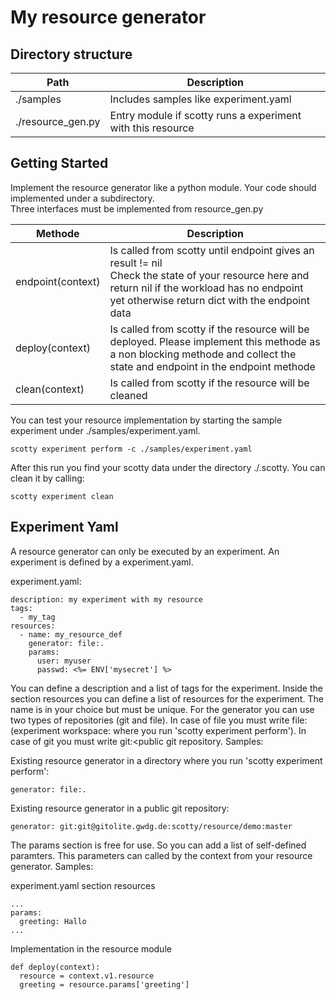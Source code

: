 My resource generator
=====================

Directory structure
-------------------

| Path              | Description |
| ----------------- | ----------- |
| ./samples         | Includes samples like experiment.yaml |
| ./resource_gen.py | Entry module if scotty runs a experiment with this resource |

Getting Started
---------------

Implement the resource generator like a python module. Your code should implemented under a subdirectory.    
Three interfaces must be implemented from resource_gen.py

| Methode           | Description |
| ----------------- | ----------- |
| endpoint(context) | Is called from scotty until endpoint gives an result != nil <br> Check the state of your resource here and return nil if the workload has no endpoint yet otherwise return dict with the endpoint data |
| deploy(context)   | Is called from scotty if the resource will be deployed. Please implement this methode as a non blocking methode and collect the state and endpoint in the endpoint methode |
| clean(context)    | Is called from scotty if the resource will be cleaned |

You can test your resource implementation by starting the sample experiment under ./samples/experiment.yaml.

    scotty experiment perform -c ./samples/experiment.yaml

After this run you find your scotty data under the directory ./.scotty. You can clean it by calling:

    scotty experiment clean

Experiment Yaml
---------------

A resource generator can only be executed by an experiment. An experiment is defined by a experiment.yaml.

experiment.yaml:

    description: my experiment with my resource
    tags:
      - my_tag
    resources:
      - name: my_resource_def
        generator: file:.
        params:
          user: myuser
          passwd: <%= ENV['mysecret'] %>

You can define a description and a list of tags for the experiment. Inside the section resources you can define a list of resources for the experiment. The name is in your choice but must be unique. For the generator you can use two types of repositories (git and file). In case of file you must write file:<relative path to the exoeriment workspace> (experiment workspace: where you run 'scotty experiment perform'). In case of git you must write git:<public git repository. Samples:

Existing resource generator in a directory where you run 'scotty experiment perform':

    generator: file:.

Existing resource generator in a public git repository:

    generator: git:git@gitolite.gwdg.de:scotty/resource/demo:master

The params section is free for use. So you can add a list of self-defined paramters. This parameters can called by the context from your resource generator. Samples:

experiment.yaml section resources

    ...
    params:
      greeting: Hallo
    ...
    
Implementation in the resource module

    def deploy(context):
      resource = context.v1.resource
      greeting = resource.params['greeting']
